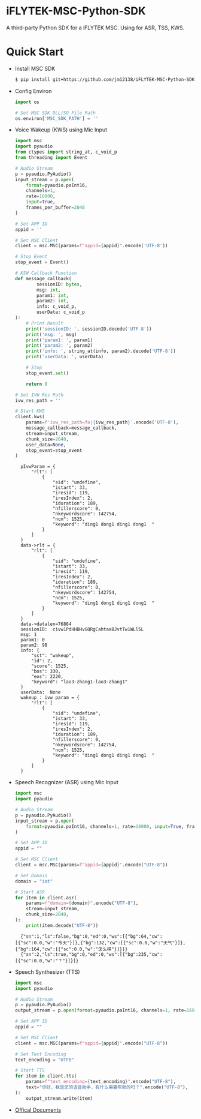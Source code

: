 # iFLYTEK-MSC-Python-SDK
A third-party Python SDK for a iFLYTEK MSC. Using for ASR, TSS, KWS.

# Quick Start
* Install MSC SDK

    ```bash
    $ pip install git+https://github.com/jm12138/iFLYTEK-MSC-Python-SDK
    ```

* Config Environ

    ```python
    import os

    # Set MSC SDK DLL/SO File Path
    os.environ['MSC_SDK_PATH'] = ''
    ```

* Voice Wakeup (KWS) using Mic Input

    ```python
    import msc
    import pyaudio
    from ctypes import string_at, c_void_p
    from threading import Event

    # Audio Stream
    p = pyaudio.PyAudio()
    input_stream = p.open(
        format=pyaudio.paInt16,
        channels=1,
        rate=16000,
        input=True,
        frames_per_buffer=2048
    )

    # Set APP ID
    appid = '' 

    # Set MSC Client
    client = msc.MSC(params=f"appid={appid}".encode('UTF-8'))

    # Stop Event
    stop_event = Event()

    # KSW Callback Function
    def message_callback(
            sessionID: bytes,
            msg: int,
            param1: int,
            param2: int,
            info: c_void_p,
            userData: c_void_p
    ):
        # Print Result
        print('sessionID: ', sessionID.decode('UTF-8'))
        print('msg: ', msg)
        print('param1: ', param1)
        print('param2: ', param2)
        print('info: ', string_at(info, param2).decode('UTF-8'))
        print('userData: ', userData)

        # Stop
        stop_event.set()

        return 0

    # Set IVW Res Path
    ivw_res_path = ''

    # Start KWS
    client.kws(
        params=f'ivw_res_path=fo|{ivw_res_path}'.encode('UTF-8'),
        message_callback=message_callback,
        stream=input_stream,
        chunk_size=2048,
        user_data=None,
        stop_event=stop_event
    )
    ```

        pIvwParam = {
            "rlt": [
                {
                    "sid": "undefine",
                    "istart": 33,
                    "iresid": 119,
                    "iresIndex": 2,
                    "iduration": 189,
                    "nfillerscore": 0,
                    "nkeywordscore": 142754,
                    "ncm": 1525,
                    "keyword": "ding1 dong1 ding1 dong1  "
                }
            ]
        }
        data->rlt = {
            "rlt": [
                {
                    "sid": "undefine",
                    "istart": 33,
                    "iresid": 119,
                    "iresIndex": 2,
                    "iduration": 189,
                    "nfillerscore": 0,
                    "nkeywordscore": 142754,
                    "ncm": 1525,
                    "keyword": "ding1 dong1 ding1 dong1  "
                }
            ]
        }
        data->datalen=76864
        sessionID:  civw1PdHHBHvGQRgCahtaaBJvtTw1WLl5L
        msg: 1
        param1: 0
        param2: 98
        info: {
            "sst": "wakeup",
            "id": 2,
            "score": 1525,
            "bos": 330,
            "eos": 2220,
            "keyword": "lao3-zhang1-lao3-zhang1"
        }
        userData:  None
        wakeup : ivw param = {
            "rlt": [
                {
                    "sid": "undefine",
                    "istart": 33,
                    "iresid": 119,
                    "iresIndex": 2,
                    "iduration": 189,
                    "nfillerscore": 0,
                    "nkeywordscore": 142754,
                    "ncm": 1525,
                    "keyword": "ding1 dong1 ding1 dong1  "
                }
            ]
        }

* Speech Recognizer (ASR) using Mic Input

    ```python
    import msc
    import pyaudio

    # Audio Stream
    p = pyaudio.PyAudio()
    input_stream = p.open(
        format=pyaudio.paInt16, channels=1, rate=16000, input=True, frames_per_buffer=2048
    )

    # Set APP ID
    appid = ""

    # Set MSC Client
    client = msc.MSC(params=f"appid={appid}".encode("UTF-8"))

    # Set Domain
    domain = "iat"

    # Start ASR
    for item in client.asr(
        params=f"domain={domain}".encode("UTF-8"),
        stream=input_stream,
        chunk_size=2048,
    ):
        print(item.decode("UTF-8"))
    ```

        {"sn":1,"ls":false,"bg":0,"ed":0,"ws":[{"bg":64,"cw":[{"sc":0.0,"w":"今天"}]},{"bg":132,"cw":[{"sc":0.0,"w":"天气"}]},{"bg":164,"cw":[{"sc":0.0,"w":"怎么样"}]}]}
        {"sn":2,"ls":true,"bg":0,"ed":0,"ws":[{"bg":235,"cw":[{"sc":0.0,"w":"？"}]}]}

* Speech Synthesizer (TTS)

    ```python
    import msc
    import pyaudio

    # Audio Stream
    p = pyaudio.PyAudio()
    output_stream = p.open(format=pyaudio.paInt16, channels=1, rate=16000, output=True)

    # Set APP ID
    appid = ""

    # Set MSC Client
    client = msc.MSC(params=f"appid={appid}".encode("UTF-8"))

    # Set Text Encoding
    text_encoding = "UTF8"

    # Start TTS
    for item in client.tts(
        params=f"text_encoding={text_encoding}".encode("UTF-8"),
        text="你好，我是您的语音助手，有什么需要帮助的吗？".encode("UTF-8"),
    ):
        output_stream.write(item)
    ```

* [Offical Documents](https://www.xfyun.cn/doc/mscapi/Windows&Linux/wlapi.html)